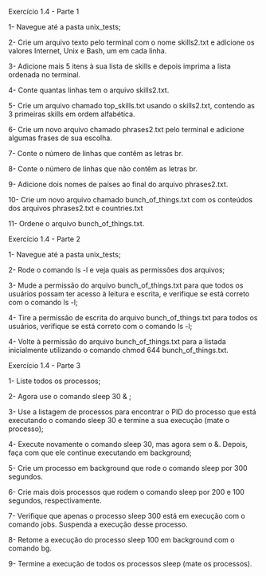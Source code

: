 Exercício 1.4 - Parte 1

1- Navegue até a pasta unix_tests;

2- Crie um arquivo texto pelo terminal com o nome skills2.txt e adicione os valores Internet, Unix e Bash, um em cada linha.

3- Adicione mais 5 itens à sua lista de skills e depois imprima a lista ordenada no terminal. 

4- Conte quantas linhas tem o arquivo skills2.txt.

5- Crie um arquivo chamado top_skills.txt usando o skills2.txt, contendo as 3 primeiras skills em ordem alfabética.

6- Crie um novo arquivo chamado phrases2.txt pelo terminal e adicione algumas frases de sua escolha.

7- Conte o número de linhas que contêm as letras br.

8- Conte o número de linhas que não contêm as letras br.

9- Adicione dois nomes de países ao final do arquivo phrases2.txt.

10- Crie um novo arquivo chamado bunch_of_things.txt com os conteúdos dos arquivos phrases2.txt e countries.txt

11- Ordene o arquivo bunch_of_things.txt.


Exercício 1.4 - Parte 2

1- Navegue até a pasta unix_tests;

2- Rode o comando ls -l e veja quais as permissões dos arquivos;

3- Mude a permissão do arquivo bunch_of_things.txt para que todos os usuários possam ter acesso à leitura e escrita, e verifique se está correto com o comando ls -l;

4- Tire a permissão de escrita do arquivo bunch_of_things.txt para todos os usuários, verifique se está correto com o comando ls -l;

4- Volte à permissão do arquivo bunch_of_things.txt para a listada inicialmente utilizando o comando chmod 644 bunch_of_things.txt.


Exercício 1.4 - Parte 3

1- Liste todos os processos;

2- Agora use o comando sleep 30 & ;

3- Use a listagem de processos para encontrar o PID do processo que está executando o comando sleep 30 e termine a sua execução (mate o processo);

4- Execute novamente o comando sleep 30, mas agora sem o &. Depois, faça com que ele continue executando em background;

5- Crie um processo em background que rode o comando sleep por 300 segundos.

6- Crie mais dois processos que rodem o comando sleep por 200 e 100 segundos, respectivamente.

7- Verifique que apenas o processo sleep 300 está em execução com o comando jobs. Suspenda a execução desse processo.

8- Retome a execução do processo sleep 100 em background com o comando bg.

9- Termine a execução de todos os processos sleep (mate os processos).



